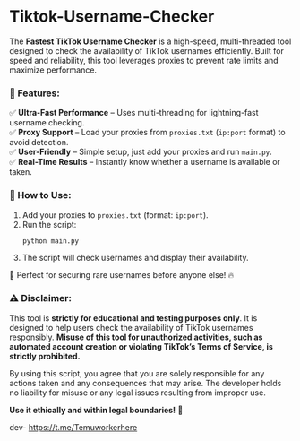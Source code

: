 # Tiktok-Username-Checker

The **Fastest TikTok Username Checker** is a high-speed, multi-threaded tool designed to check the availability of TikTok usernames efficiently. Built for speed and reliability, this tool leverages proxies to prevent rate limits and maximize performance.

### 🚀 Features:
✅ **Ultra-Fast Performance** – Uses multi-threading for lightning-fast username checking.  
✅ **Proxy Support** – Load your proxies from `proxies.txt` (`ip:port` format) to avoid detection.  
✅ **User-Friendly** – Simple setup, just add your proxies and run `main.py`.  
✅ **Real-Time Results** – Instantly know whether a username is available or taken.  

### 📌 How to Use:
1. Add your proxies to `proxies.txt` (format: `ip:port`).  
2. Run the script:  
   ```
   python main.py
   ```
3. The script will check usernames and display their availability.  

🔹 Perfect for securing rare usernames before anyone else! 🔥


### ⚠️ Disclaimer:  

This tool is **strictly for educational and testing purposes only**. It is designed to help users check the availability of TikTok usernames responsibly. **Misuse of this tool for unauthorized activities, such as automated account creation or violating TikTok’s Terms of Service, is strictly prohibited.**  

By using this script, you agree that you are solely responsible for any actions taken and any consequences that may arise. The developer holds no liability for misuse or any legal issues resulting from improper use.  

**Use it ethically and within legal boundaries!** 🚀

dev- https://t.me/Temuworkerhere
